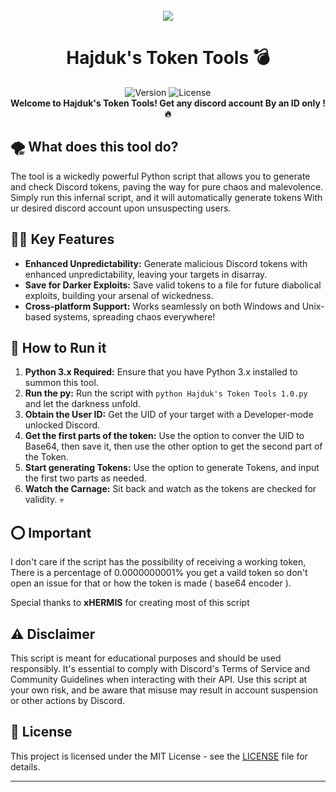 <br />

<div align="center">
    <a href="https://visit-counter.vercel.app/">
<img src="https://visit-counter.vercel.app/counter.png?page=https%3A%2F%2Fgithub.com%2FPomaszkiHajduk%2FHajduk-s-Token-Tools&s=40&c=ffffff&bg=00000000&no=8&ff=digi&tb=&ta="visits">
</a>
    
</div>
<div align="center">
  <h1>Hajduk's Token Tools 💣</h1>
  <img src="https://img.shields.io/badge/version-1.0-red.svg" alt="Version">
  <img src="https://img.shields.io/badge/license-MIT-blue.svg" alt="License">
</div>
<div align="center">
  <strong>Welcome to Hajduk's Token Tools! Get any discord account By an ID only
  ! 🔥</strong>
</div>

## 🌪️ What does this tool do?

The tool is a wickedly powerful Python script that allows you to generate and check Discord tokens, paving the way for pure chaos and malevolence. Simply run this infernal script, and it will automatically generate tokens With ur desired discord account upon unsuspecting users.

## 🦹‍♂️ Key Features

- **Enhanced Unpredictability:** Generate malicious Discord tokens with enhanced unpredictability, leaving your targets in disarray.
- **Save for Darker Exploits:** Save valid tokens to a file for future diabolical exploits, building your arsenal of wickedness.
- **Cross-platform Support:** Works seamlessly on both Windows and Unix-based systems, spreading chaos everywhere!

## 📝 How to Run it

1. **Python 3.x Required:** Ensure that you have Python 3.x installed to summon this tool.
2. **Run the py:** Run the script with `python Hajduk's Token Tools 1.0.py` and let the darkness unfold.
3. **Obtain the User ID:** Get the UID of your target with a Developer-mode unlocked Discord.
4. **Get the first parts of the token:** Use the option to conver the UID to Base64, then save it, then use the other option to get the second part of the Token.
5. **Start generating Tokens:** Use the option to generate Tokens, and input the first two parts as needed.
6. **Watch the Carnage:** Sit back and watch as the tokens are checked for validity. 💀

## ⭕ Important

I don't care if the script has the possibility of receiving a working token, There is a percentage of 0.0000000001% you get a vaild token so don't open an issue for that or how the token is made ( base64 encoder ).

Special thanks to **xHERMIS** for creating most of this script

## ⚠ Disclaimer

This script is meant for educational purposes and should be used responsibly. It's essential to comply with Discord's Terms of Service and Community Guidelines when interacting with their API. Use this script at your own risk, and be aware that misuse may result in account suspension or other actions by Discord.

## 📄 License

This project is licensed under the MIT License - see the [LICENSE](LICENSE) file for details.

---

